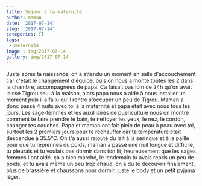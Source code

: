 ```yaml
---
title: Séjour à la maternité
author: maman
date: '2017-07-14'
slug: '2017-07-14'
categories: []
tags:
 - maternité
image : img/2017-07-14
gallery: img/2017-07-14
---
```


Juste après ta naissance, on a attendu un moment en salle d'accouchement car c'était le changement d'équipe, puis on nous a monté toutes les 2 dans la chambre, accompagnées de papa. Ca faisait pas loin de 24h qu'on avait laissé Tigrou seul à la maison, alors papa nous a aidé à nous installer un moment puis il a fallu qu'il rentre s'occuper un peu de Tigrou. Maman a donc passé 4 nuits avec toi à la maternité et papa était avec nous tous les jours. Les sage-femmes et les auxilliaires de puericulture nous on montré comment te faire prendre le bain, te nettoyer les yeux, le nez, le cordon, changer tes couches. Papa et maman ont fait plein de peau à peau avec toi, surtout les 2 premiers jours pour te réchauffer car ta température était descendue à 35.5°C. On t'a aussi rajouté du lait à la seringue et à la paille pour que tu reprennes du poids, maman a passé une nuit longue et difficile, tu pleurais et tu voulais pas dormir dans ton lit, heureusement que les sages femmes l'ont aidé. ça a bien marché, le lendemain tu avais repris un peu de poids, et tu avais même un peu trop chaud, on a du te découvrir finalement, plus de brassière et chaussons pour dormir, juste le body et un petit pyjama léger. 
 